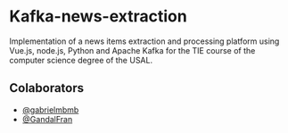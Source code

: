# Kafka-news-extraction

Implementation of a news items extraction and processing platform using Vue.js, node.js, Python and Apache Kafka for the TIE course of the computer science degree of the USAL.

## Colaborators
- [@gabrielmbmb](https://github.com/gabrielmbmb)
- [@GandalFran](https://github.com/GandalFran)
